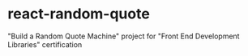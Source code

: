 # react-random-quote

"Build a Random Quote Machine" project for "Front End Development Libraries" certification